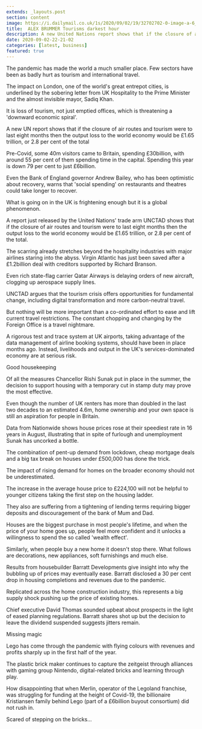 ```yaml
---
extends: _layouts.post
section: content
image: https://i.dailymail.co.uk/1s/2020/09/02/19/32702702-0-image-a-6_1599070291693.jpg 
title:  ALEX BRUMMER Tourisms darkest hour 
description: A new United Nations report shows that if the closure of air routes and tourism were to last eight months then the output loss to the world economy would be £1.65 trillion, or 2.8 per cent of the total. 
date: 2020-09-02-22-21-02 
categories: [latest, business] 
featured: true 
--- 
```

The pandemic has made the world a much smaller place. Few sectors have been as badly hurt as tourism and international travel.

The impact on London, one of the world's great entrepot cities, is underlined by the sobering letter from UK Hospitality to the Prime Minister and the almost invisible mayor, Sadiq Khan.

It is loss of tourism, not just emptied offices, which is threatening a 'downward economic spiral'. 

A new UN report shows that if the closure of air routes and tourism were to last eight months then the output loss to the world economy would be £1.65 trillion, or 2.8 per cent of the total 

Pre-Covid, some 40m visitors came to Britain, spending £30billion, with around 55 per cent of them spending time in the capital. Spending this year is down 79 per cent to just £6billion.

Even the Bank of England governor Andrew Bailey, who has been optimistic about recovery, warns that 'social spending' on restaurants and theatres could take longer to recover.

What is going on in the UK is frightening enough but it is a global phenomenon.

A report just released by the United Nations' trade arm UNCTAD shows that if the closure of air routes and tourism were to last eight months then the output loss to the world economy would be £1.65 trillion, or 2.8 per cent of the total.

The scarring already stretches beyond the hospitality industries with major airlines staring into the abyss. Virgin Atlantic has just been saved after a £1.2billion deal with creditors supported by Richard Branson. 

Even rich state-flag carrier Qatar Airways is delaying orders of new aircraft, clogging up aerospace supply lines.

UNCTAD argues that the tourism crisis offers opportunities for fundamental change, including digital transformation and more carbon-neutral travel. 

But nothing will be more important than a co-ordinated effort to ease and lift current travel restrictions. The constant chopping and changing by the Foreign Office is a travel nightmare.

A rigorous test and trace system at UK airports, taking advantage of the data management of airline booking systems, should have been in place months ago. Instead, livelihoods and output in the UK's services-dominated economy are at serious risk.

Good housekeeping

Of all the measures Chancellor Rishi Sunak put in place in the summer, the decision to support housing with a temporary cut in stamp duty may prove the most effective.

Even though the number of UK renters has more than doubled in the last two decades to an estimated 4.6m, home ownership and your own space is still an aspiration for people in Britain. 

Data from Nationwide shows house prices rose at their speediest rate in 16 years in August, illustrating that in spite of furlough and unemployment Sunak has uncorked a bottle. 

The combination of pent-up demand from lockdown, cheap mortgage deals and a big tax break on houses under £500,000 has done the trick.

The impact of rising demand for homes on the broader economy should not be underestimated. 

The increase in the average house price to £224,100 will not be helpful to younger citizens taking the first step on the housing ladder. 

They also are suffering from a tightening of lending terms requiring bigger deposits and discouragement of the bank of Mum and Dad.

Houses are the biggest purchase in most people's lifetime, and when the price of your home goes up, people feel more confident and it unlocks a willingness to spend the so called 'wealth effect'. 

Similarly, when people buy a new home it doesn't stop there. What follows are decorations, new appliances, soft furnishings and much else.

Results from housebuilder Barratt Developments give insight into why the bubbling up of prices may eventually ease. Barratt disclosed a 30 per cent drop in housing completions and revenues due to the pandemic.

Replicated across the home construction industry, this represents a big supply shock pushing up the price of existing homes.

Chief executive David Thomas sounded upbeat about prospects in the light of eased planning regulations. Barratt shares shot up but the decision to leave the dividend suspended suggests jitters remain.

Missing magic

Lego has come through the pandemic with flying colours with revenues and profits sharply up in the first half of the year.

The plastic brick maker continues to capture the zeitgeist through alliances with gaming group Nintendo, digital-related bricks and learning through play. 

How disappointing that when Merlin, operator of the Legoland franchise, was struggling for funding at the height of Covid-19, the billionaire Kristiansen family behind Lego (part of a £6billion buyout consortium) did not rush in. 

Scared of stepping on the bricks...

